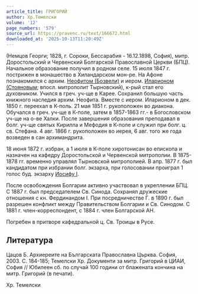 ```yaml
---
article_title: ГРИГОРИЙ
author: Хр.Темелски
volume: '12'
page_numbers: '579'
source_url: https://pravenc.ru/text/166672.html
downloaded_at: '2025-10-13T11:20:49Z'
---
```


(Немцов Георги; 1828, г. Сороки, Бессарабия - 16.12.1898, София), митр. Доростольский и Червенский Болгарской Православной Церкви (БПЦ). Начальное образование получил в родном селе. 15 июля 1847 г. пострижен в монашество в Хиландарском мон-ре. На Афоне познакомился с архим. [Неофитом (Бозвели)](<https://pravenc.ru/text/Неофитом (Бозвели).html>) и иером. [Иларионом (Стояновым](<https://pravenc.ru/text/Иларионом (Стояновым.html>); впосл. митрополит Тырновский), к-рый стал его духовником. Учился в греч. уч-ще в Карее. Сохранил большую часть книжного наследия архим. Неофита. Вместе с иером. Иларионом в дек. 1850 г. переехал в К-поль. 21 мая 1851 г. рукоположен во диакона. Обучался в греч. уч-ще в К-поле, затем в 1857-1863 гг.- в Богословском уч-ще на о-ве Халки. После завершения образования преподавал в болг. уч-ще святых Кирилла и Мефодия в К-поле и служил при болг. ц. св. Стефана. 4 авг. 1866 г. рукоположен во иерея, 6 авг. того же года возведен в сан архимандрита.

18 июня 1872 г. избран, а 1 июля в К-поле хиротонисан во епископа и назначен на кафедру Доростольской и Червенской митрополии. В 1875-1878 гг. временно управлял Тырновской митрополией. В апр. 1877 г. был кандидатом при избрании болг. экзарха, при голосовании проиграл 1 голос буд. экзарху [Иосифу I](<https://pravenc.ru/text/Иосифу I.html>).

После освобождения Болгарии активно участвовал в укреплении БПЦ. С 1887 г. был председателем Св. Синода. Сохранял дружеские отношения с кн. Фердинандом I. При посредничестве Г. в 1890 г. был разрешен конфликт между Правительством Болгарии и Св. Синодом. С 1881 г. член-корреспондент, с 1884 г. член Болгарской АН.

Погребен в притворе кафедральной ц. Св. Троицы в Русе.

## Литература

Цацов Б. Архиереите на Българската Православна Църква. София, 2003. С. 184-185; Темелски Хр. Документи за митр. Григорий в ЦИАИ, София // Юбилеен сб. по случай 100 години от блажената кончина на митр. Григорий (в печати).

Хр.  Темелски
